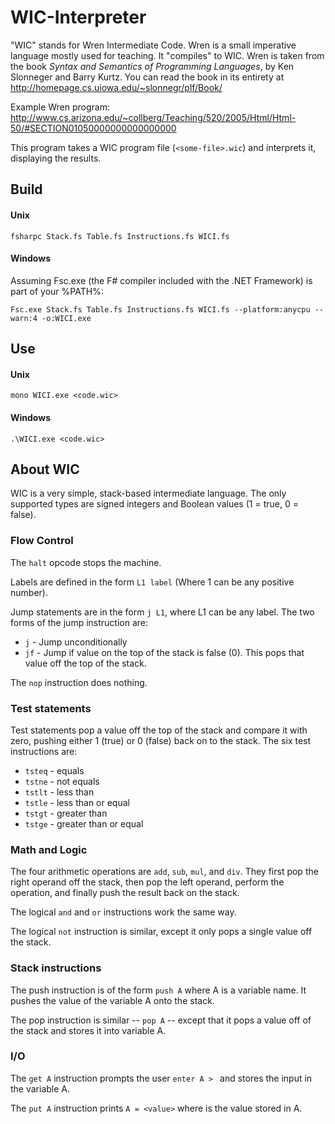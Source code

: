 # WIC-Interpreter

"WIC" stands for Wren Intermediate Code. Wren is a small imperative language mostly used for 
teaching. It "compiles" to WIC. Wren is taken from the book _Syntax and Semantics of Programming Languages_, 
by Ken Slonneger and Barry Kurtz. You can read the book in its entirety at 
http://homepage.cs.uiowa.edu/~slonnegr/plf/Book/

Example Wren program: http://www.cs.arizona.edu/~collberg/Teaching/520/2005/Html/Html-50/#SECTION01050000000000000000

This program takes a WIC program file (`<some-file>.wic`) and interprets it, displaying the results.

## Build

#### Unix

`fsharpc Stack.fs Table.fs Instructions.fs WICI.fs`

#### Windows
Assuming Fsc.exe (the F# compiler included with the .NET Framework) is part of 
your %PATH%:

`Fsc.exe Stack.fs Table.fs Instructions.fs WICI.fs --platform:anycpu --warn:4 -o:WICI.exe`

## Use

#### Unix
`mono WICI.exe <code.wic>`

#### Windows
`.\WICI.exe <code.wic>`

## About WIC
WIC is a very simple, stack-based intermediate language. The only
supported types are signed integers and Boolean values (1 = true, 0 = false). 

### Flow Control
The `halt` opcode stops the machine.

Labels are defined in the form `L1 label` (Where 1 can be any positive 
number). 

Jump statements are in the form `j L1`, where L1 can be any label. The
two forms of the jump instruction are:

- `j` - Jump unconditionally
- `jf` - Jump if value on the top of the stack is false (0). This pops
  that value off the top of the stack. 
  
The `nop` instruction does nothing. 

### Test statements
Test statements pop a value off the top of the stack and compare
it with zero, pushing either 1 (true) or 0 (false) back on to the
stack. The six test instructions are:

- `tsteq` - equals
- `tstne` - not equals
- `tstlt` - less than
- `tstle` - less than or equal
- `tstgt` - greater than
- `tstge` - greater than or equal

### Math and Logic 
The  four arithmetic operations are `add`, `sub`, `mul`, and `div`. They 
first pop the right operand off the stack, then pop the left operand, 
perform the operation, and finally push the result back on the stack. 

The logical `and` and `or` instructions work the same way. 

The logical `not` instruction is similar, except it only pops a single
value off the stack. 

### Stack instructions
The push instruction is of the form `push A` where A is a variable
name. It pushes the value of the variable A onto the stack. 

The pop instruction is similar -- `pop A` -- except that it pops a
value off of the stack and stores it into variable A. 

### I/O
The `get A` instruction prompts the user `enter A > ` and stores the
input in the variable A.

The `put A` instruction prints `A = <value>` where <value> is the value 
stored in A. 
